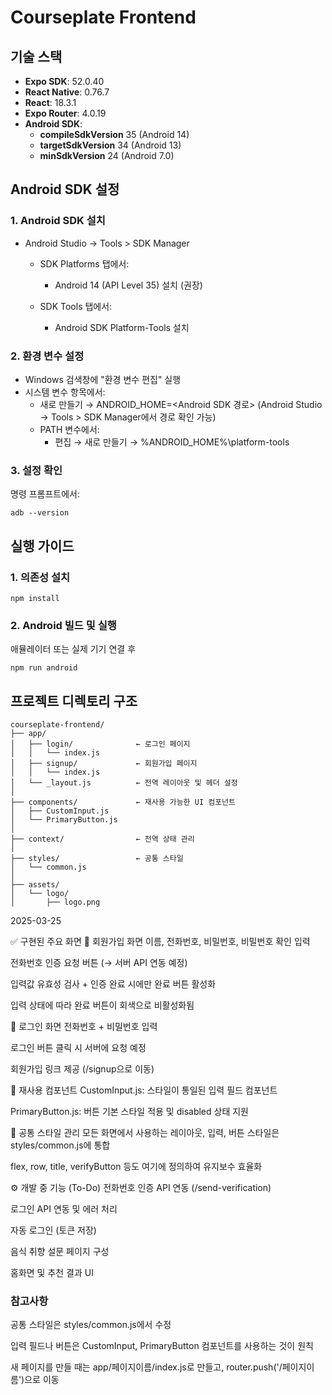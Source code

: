# Courseplate Frontend

## 기술 스택

- **Expo SDK**: 52.0.40
- **React Native**: 0.76.7
- **React**: 18.3.1
- **Expo Router**: 4.0.19
- **Android SDK**:
  - **compileSdkVersion** 35 (Android 14)
  - **targetSdkVersion** 34 (Android 13)
  - **minSdkVersion** 24 (Android 7.0)


## Android SDK 설정

### 1. Android SDK 설치

- Android Studio → Tools > SDK Manager

    - SDK Platforms 탭에서:

        - Android 14 (API Level 35) 설치 (권장)

    - SDK Tools 탭에서:
    
        - Android SDK Platform-Tools 설치

### 2. 환경 변수 설정

- Windows 검색창에 "환경 변수 편집" 실행
- 시스템 변수 항목에서:
    - 새로 만들기 → ANDROID_HOME=<Android SDK 경로> (Android Studio → Tools > SDK Manager에서 경로 확인 가능)
    - PATH 변수에서:
        - 편집 → 새로 만들기 → %ANDROID_HOME%\platform-tools
      
### 3. 설정 확인
명령 프롬프트에서:
```
adb --version
```


##  실행 가이드

### 1. 의존성 설치
```
npm install
```

### 2. Android 빌드 및 실행

애뮬레이터 또는 실제 기기 연결 후
```
npm run android
```



## 프로젝트 디렉토리 구조
```
courseplate-frontend/
├── app/
│   ├── login/              ← 로그인 페이지
│   │   └── index.js
│   ├── signup/             ← 회원가입 페이지
│   │   └── index.js
│   └── _layout.js          ← 전역 레이아웃 및 헤더 설정
│
├── components/             ← 재사용 가능한 UI 컴포넌트
│   ├── CustomInput.js
│   └── PrimaryButton.js
│
├── context/                ← 전역 상태 관리
│
├── styles/                 ← 공통 스타일
│   └── common.js
│
├── assets/
│   └── logo/
│       ├── logo.png
```
2025-03-25

✅ 구현된 주요 화면
🔐 회원가입 화면
이름, 전화번호, 비밀번호, 비밀번호 확인 입력

전화번호 인증 요청 버튼 (→ 서버 API 연동 예정)

입력값 유효성 검사 + 인증 완료 시에만 완료 버튼 활성화

입력 상태에 따라 완료 버튼이 회색으로 비활성화됨


🔑 로그인 화면
전화번호 + 비밀번호 입력

로그인 버튼 클릭 시 서버에 요청 예정

회원가입 링크 제공 (/signup으로 이동)


🧩 재사용 컴포넌트
CustomInput.js: 스타일이 통일된 입력 필드 컴포넌트

PrimaryButton.js: 버튼 기본 스타일 적용 및 disabled 상태 지원


🎨 공통 스타일 관리
모든 화면에서 사용하는 레이아웃, 입력, 버튼 스타일은 styles/common.js에 통합

flex, row, title, verifyButton 등도 여기에 정의하여 유지보수 효율화


⚙️ 개발 중 기능 (To-Do)
 전화번호 인증 API 연동 (/send-verification)

 로그인 API 연동 및 에러 처리

 자동 로그인 (토큰 저장)

 음식 취향 설문 페이지 구성

 홈화면 및 추천 결과 UI


### 참고사항
공통 스타일은 styles/common.js에서 수정

입력 필드나 버튼은 CustomInput, PrimaryButton 컴포넌트를 사용하는 것이 원칙

새 페이지를 만들 때는 app/페이지이름/index.js로 만들고, router.push('/페이지이름')으로 이동
